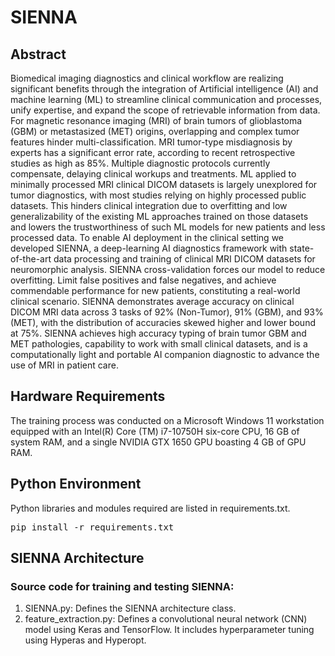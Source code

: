 # SIENNA

## Abstract
Biomedical imaging diagnostics and clinical workflow are realizing significant benefits through the integration of Artificial intelligence (AI) and machine learning (ML) to streamline clinical communication and processes, unify expertise, and expand the scope of retrievable information from data. For magnetic resonance imaging (MRI) of brain tumors of glioblastoma (GBM) or metastasized (MET) origins, overlapping and complex tumor features hinder multi-classification. MRI tumor-type misdiagnosis by experts has a significant error rate, according to recent retrospective studies as high as 85%. Multiple diagnostic protocols currently compensate, delaying clinical workups and treatments. ML applied to minimally processed MRI clinical DICOM datasets is largely unexplored for tumor diagnostics, with most studies relying on highly processed public datasets. This hinders clinical integration due to overfitting and low generalizability of the existing ML approaches trained on those datasets and lowers the trustworthiness of such ML models for new patients and less processed data. To enable AI deployment in the clinical setting we developed SIENNA, a deep-learning AI diagnostics framework with state-of-the-art data processing and training of clinical MRI DICOM datasets for neuromorphic analysis. SIENNA cross-validation forces our model to reduce overfitting. Limit false positives and false negatives, and achieve commendable performance for new patients, constituting a real-world clinical scenario. SIENNA demonstrates average accuracy on clinical DICOM MRI data across 3 tasks of 92% (Non-Tumor), 91% (GBM), and 93% (MET), with the distribution of accuracies skewed higher and lower bound at 75%.  SIENNA achieves high accuracy typing of brain tumor GBM and MET pathologies, capability to work with small clinical datasets, and is a computationally light and portable AI companion diagnostic to advance the use of MRI in patient care.

## Hardware Requirements

The training process was conducted on a Microsoft Windows 11 workstation equipped with an Intel(R) Core (TM) i7-10750H six-core CPU, 16 GB of system RAM, and a single NVIDIA GTX 1650 GPU boasting 4 GB of GPU RAM.

## Python Environment

Python libraries and modules required are listed in requirements.txt.

<pre>pip install -r requirements.txt </pre>


## SIENNA Architecture 

### Source code for training and testing SIENNA:

1. SIENNA.py: Defines the SIENNA architecture class.
2. feature_extraction.py: Defines a convolutional neural network (CNN) model using Keras and TensorFlow. It includes hyperparameter tuning using Hyperas and Hyperopt.

